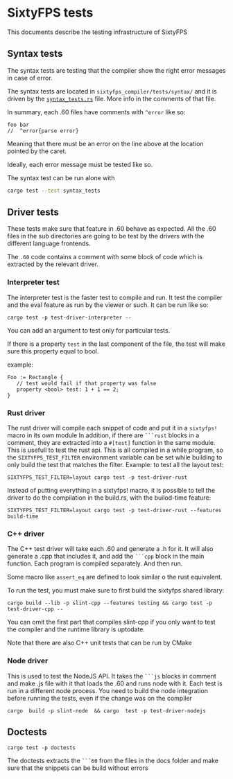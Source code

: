 # SixtyFPS tests

This documents describe the testing infrastructure of SixtyFPS

## Syntax tests

The syntax tests are testing that the compiler show the right error messages in case of error.

The syntax tests are located in `sixtyfps_compiler/tests/syntax/` and it is driven by the
[`syntax_tests.rs`](../sixtyfps_compiler/tests/syntax_tests.rs) file. More info in the comments of that file.

In summary, each .60 files have comments with `^error` like so:

```ingore
foo bar
//  ^error{parse error}
```

Meaning that there must be an error on the line above at the location pointed by the caret.

Ideally, each error message must be tested like so.

The syntax test can be run alone with

```sh
cargo test --test syntax_tests
```


## Driver tests

These tests make sure that feature in .60 behave as expected.
All the .60 files in the sub directories are going to be test by the drivers with the different
language frontends.

The `.60` code contains a comment with some block of code which is extracted by the relevant driver.

### Interpreter test

The interpreter test is the faster test to compile and run. It test the compiler and the eval feature
as run by the viewer or such. It can be run like so:

```
cargo test -p test-driver-interpreter --
```

You can add an argument to test only for particular tests.

If there is a property `test` in the last component of the file, the test will make sure this
property equal to bool.

example:

```60
Foo := Rectangle {
   // test would fail if that property was false
   property <bool> test: 1 + 1 == 2;
}
```

### Rust driver

The rust driver will compile each snippet of code and put it in a `sixtyfps!` macro in its own module
In addition, if there are ```` ```rust ```` blocks in a comment, they are extracted into a `#[test]`
function in the same module. This is usefull to test the rust api.
This is all compiled in a while program, so the `SIXTYFPS_TEST_FILTER` environment variable can be
set while building to only build the test that matches the filter.
Example: to test all the layout test:

```
SIXTYFPS_TEST_FILTER=layout cargo test -p test-driver-rust
```

Instead of putting everything in a sixtyfps! macro, it is possible to tell the driver to do the
compilation in the build.rs, with the builod-time feature:

```
SIXTYFPS_TEST_FILTER=layout cargo test -p test-driver-rust --features build-time
```

### C++ driver

The C++ test driver will take each .60 and generate a .h for it. It will also generate a .cpp that
includes it, and add the ```` ```cpp ```` block in the main function.
Each program is compiled separately. And then run.

Some macro like `assert_eq` are defined to look similar o the rust equivalent.

To run the test, you must make sure to first build the sixtyfps shared library:

```
cargo build --lib -p slint-cpp --features testing && cargo test -p  test-driver-cpp --
```

You can omit the first part that compiles slint-cpp if you only want to test the compiler and
the runtime library is uptodate.

Note that there are also C++ unit tests that can be run by CMake

### Node driver

This is used to test the NodeJS API. It takes the ```` ```js ```` blocks in comment and make .js file
with it that loads the .60 and runs node with it.
Each test is run in a different node process.
You need to build the node integration before running the tests, even if the change was on the compiler

```
cargo  build -p slint-node  && cargo  test -p test-driver-nodejs
```


## Doctests

```
cargo test -p doctests
```

The doctests extracts the ```` ```60 ````  from the files in the docs folder and make  sure that
the snippets can be build without errors
